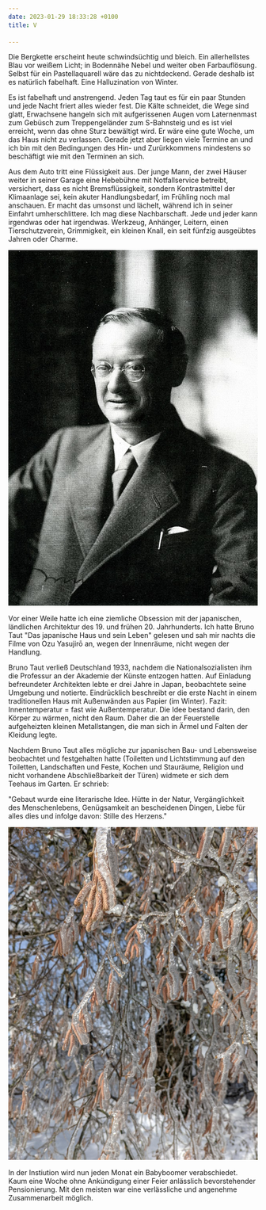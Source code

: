 ```yaml
---
date: 2023-01-29 18:33:28 +0100
title: V

---
```

Die Bergkette erscheint heute schwindsüchtig und bleich. Ein allerhellstes Blau vor weißem Licht; in Bodennähe Nebel und weiter oben Farbauflösung. Selbst für ein Pastellaquarell wäre das zu nichtdeckend. Gerade deshalb ist es natürlich fabelhaft. Eine Halluzination von Winter.

Es ist fabelhaft und anstrengend. Jeden Tag taut es für ein paar Stunden und jede Nacht friert alles wieder fest. Die Kälte schneidet, die Wege sind glatt, Erwachsene hangeln sich mit aufgerissenen Augen vom Laternenmast zum Gebüsch zum Treppengeländer zum S-Bahnsteig und es ist viel erreicht, wenn das ohne Sturz bewältigt wird. Er wäre eine gute Woche, um das Haus nicht zu verlassen. Gerade jetzt aber liegen viele Termine an und ich bin mit den Bedingungen des Hin- und Zurürkkommens mindestens so beschäftigt wie mit den Terminen an sich.

Aus dem Auto tritt eine Flüssigkeit aus. Der junge Mann, der zwei Häuser weiter in seiner Garage eine Hebebühne mit Notfallservice betreibt, versichert, dass es nicht Bremsflüssigkeit, sondern Kontrastmittel der Klimaanlage sei, kein akuter Handlungsbedarf, im Frühling noch mal anschauen. Er macht das umsonst und lächelt, während ich in seiner Einfahrt umherschlittere. Ich mag diese Nachbarschaft. Jede und jeder kann irgendwas oder hat irgendwas. Werkzeug, Anhänger, Leitern, einen Tierschutzverein, Grimmigkeit, ein kleinen Knall, ein seit fünfzig ausgeübtes Jahren oder Charme.

![](/uploads/bruno-taut.jpg)

Vor einer Weile hatte ich eine ziemliche Obsession mit der japanischen, ländlichen Architektur des 19. und frühen 20. Jahrhunderts. Ich hatte Bruno Taut "Das japanische Haus und sein Leben" gelesen und sah mir nachts die Filme von Ozu Yasujirō an, wegen der Innenräume, nicht wegen der Handlung.

Bruno Taut verließ Deutschland 1933, nachdem die Nationalsozialisten ihm die Professur an der Akademie der Künste entzogen hatten. Auf Einladung befreundeter Architekten lebte er drei Jahre in Japan, beobachtete seine Umgebung und notierte. Eindrücklich beschreibt er die erste Nacht in einem traditionellen Haus mit Außenwänden aus Papier (im Winter). Fazit: Innentemperatur = fast wie Außentemperatur. Die Idee bestand darin, den Körper zu wärmen, nicht den Raum. Daher die an der Feuerstelle aufgeheizten kleinen Metallstangen, die man sich in Ärmel und Falten der Kleidung legte.

Nachdem Bruno Taut alles mögliche zur japanischen Bau- und Lebensweise beobachtet und festgehalten hatte (Toiletten und Lichtstimmung auf den Toiletten, Landschaften und Feste, Kochen und Stauräume, Religion und nicht vorhandene Abschließbarkeit der Türen) widmete er sich dem Teehaus im Garten. Er schrieb:

"Gebaut wurde eine literarische Idee. Hütte in der Natur, Vergänglichkeit des Menschenlebens, Genügsamkeit an bescheidenen Dingen, Liebe für alles dies und infolge davon: Stille des Herzens."

![](/uploads/haselnuss-winter.jpg)

In der Instiution wird nun jeden Monat ein Babyboomer verabschiedet. Kaum eine Woche ohne Ankündigung einer Feier anlässlich bevorstehender Pensionierung. Mit den meisten war eine verlässliche und angenehme Zusammenarbeit möglich.